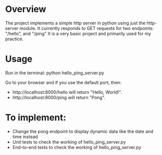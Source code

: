 # Overview
The project implements a simple http server in python using just the http-server module.
It currently responds to GET requests for two endpoints: "/hello", and "/ping"
It is a very basic project and primarily used for my practice.

# Usage 
Run in the terminal: python hello_ping_server.py

Go to your browser and if you use the default port, then:
+ http://localhost:8000/hello will return "Hello, World!".
+ http://localhost:8000/ping will return "Pong".

# To implement:
+ Change the pong endpoint to display dynamic data like the date and time instead
+ Unit tests to check the working of hello_ping_server.py
+ End-to-end tests to check the working of hello_ping_server.py